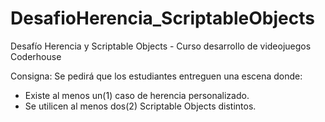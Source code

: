 # DesafioHerencia_ScriptableObjects
Desafío Herencia y Scriptable Objects - Curso desarrollo de videojuegos Coderhouse

Consigna: Se pedirá que los estudiantes entreguen una escena donde:
- Existe al menos un(1) caso de herencia personalizado.
- Se utilicen al menos dos(2) Scriptable Objects distintos.
